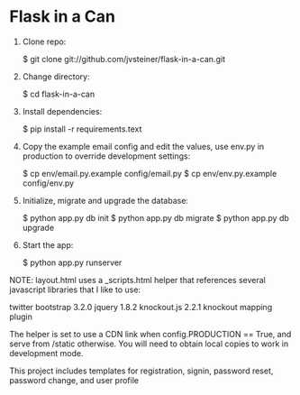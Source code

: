 # Flask in a Can

1. Clone repo:

    $ git clone git://github.com/jvsteiner/flask-in-a-can.git

2. Change directory:

    $ cd flask-in-a-can

3. Install dependencies:

    $ pip install -r requirements.text

4. Copy the example email config and edit the values, use env.py in production to override development settings:

    $ cp env/email.py.example config/email.py
    $ cp env/env.py.example config/env.py

5. Initialize, migrate and upgrade the database:

    $ python app.py db init
    $ python app.py db migrate
    $ python app.py db upgrade

5. Start the app:

    $ python app.py runserver

NOTE: layout.html uses a _scripts.html helper that references several javascript libraries that I like to use:

twitter bootstrap 3.2.0
jquery 1.8.2
knockout.js 2.2.1
knockout mapping plugin

The helper is set to use a CDN link when config.PRODUCTION == True, and serve from /static otherwise.  You will need to obtain local copies to work in development mode.

This project includes templates for registration, signin, password reset, password change, and user profile